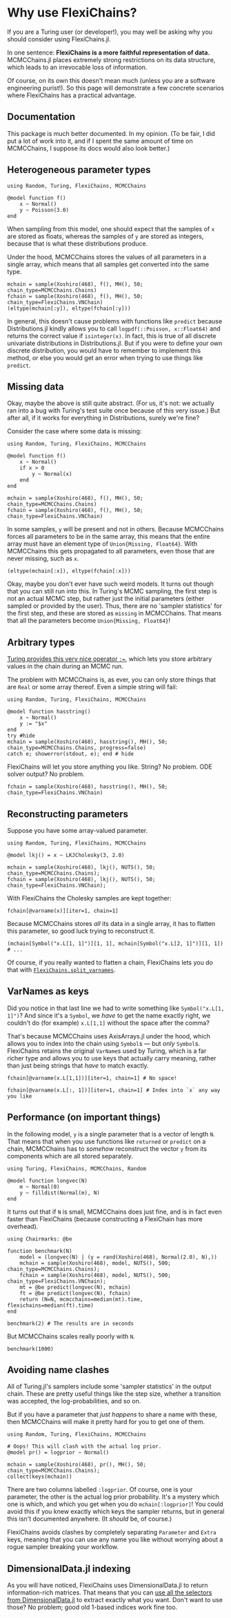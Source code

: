 # Why use FlexiChains?

If you are a Turing user (or developer!), you may well be asking why you should consider using FlexiChains.jl.

In one sentence: **FlexiChains is a more faithful representation of data.**
MCMCChains.jl places extremely strong restrictions on its data structure, which leads to an irrevocable loss of information.

Of course, on its own this doesn't mean much (unless you are a software engineering purist!).
So this page will demonstrate a few concrete scenarios where FlexiChains has a practical advantage.

## Documentation

This package is much better documented.
In my opinion.
(To be fair, I did put a lot of work into it, and if I spent the same amount of time on MCMCChains, I suppose its docs would also look better.)

## Heterogeneous parameter types

```@example types
using Random, Turing, FlexiChains, MCMCChains

@model function f()
    x ~ Normal()
    y ~ Poisson(3.0)
end
```

When sampling from this model, one should expect that the samples of `x` are stored as floats, whereas the samples of `y` are stored as integers, because that is what these distributions produce.

Under the hood, MCMCChains stores the values of all parameters in a single array, which means that all samples get converted into the same type.

```@example types
mchain = sample(Xoshiro(468), f(), MH(), 50; chain_type=MCMCChains.Chains)
fchain = sample(Xoshiro(468), f(), MH(), 50; chain_type=FlexiChains.VNChain)
(eltype(mchain[:y]), eltype(fchain[:y]))
```

In general, this doesn't cause problems with functions like `predict` because Distributions.jl kindly allows you to call `logpdf(::Poisson, x::Float64)` and returns the correct value if `isinteger(x)`.
In fact, this is true of all discrete univariate distributions in Distributions.jl.
But if you were to define your own discrete distribution, you would have to remember to implement this method, or else you would get an error when trying to use things like `predict`.

## Missing data

Okay, maybe the above is still quite abstract.
(For us, it's not: we actually ran into a bug with Turing's test suite once because of this very issue.)
But after all, if it works for everything in Distributions, surely we're fine?

Consider the case where some data is missing:

```@example missing
using Random, Turing, FlexiChains, MCMCChains

@model function f()
    x ~ Normal()
    if x > 0
        y ~ Normal(x)
    end
end

mchain = sample(Xoshiro(468), f(), MH(), 50; chain_type=MCMCChains.Chains)
fchain = sample(Xoshiro(468), f(), MH(), 50; chain_type=FlexiChains.VNChain)
```

In some samples, `y` will be present and not in others.
Because MCMCChains forces all parameters to be in the same array, this means that the entire array must have an element type of `Union{Missing, Float64}`.
With MCMCChains this gets propagated to all parameters, even those that are never missing, such as `x`.

```@example missing
(eltype(mchain[:x]), eltype(fchain[:x]))
```

Okay, maybe you don't ever have such weird models.
It turns out though that you can still run into this.
In Turing's MCMC sampling, the first step is not an actual MCMC step, but rather just the initial parameters (either sampled or provided by the user).
Thus, there are no 'sampler statistics' for the first step, and these are stored as `missing` in MCMCChains.
That means that all the parameters become `Union{Missing, Float64}`!

## Arbitrary types

[Turing provides this very nice operator `:=`](https://turinglang.org/docs/usage/tracking-extra-quantities/), which lets you store arbitrary values in the chain during an MCMC run.

The problem with MCMCChains is, as ever, you can only store things that are `Real` or some array thereof.
Even a simple string will fail:

```@example extraquantities
using Random, Turing, FlexiChains, MCMCChains

@model function hasstring()
    x ~ Normal()
    y := "$x"
end
try #hide
mchain = sample(Xoshiro(468), hasstring(), MH(), 50; chain_type=MCMCChains.Chains, progress=false)
catch e; showerror(stdout, e); end # hide
```

FlexiChains will let you store anything you like.
String? No problem.
ODE solver output? No problem.

```@example extraquantities
fchain = sample(Xoshiro(468), hasstring(), MH(), 50; chain_type=FlexiChains.VNChain)
```

## Reconstructing parameters

Suppose you have some array-valued parameter.

```@example reconstruct
using Random, Turing, FlexiChains, MCMCChains

@model lkj() = x ~ LKJCholesky(3, 2.0)

mchain = sample(Xoshiro(468), lkj(), NUTS(), 50; chain_type=MCMCChains.Chains);
fchain = sample(Xoshiro(468), lkj(), NUTS(), 50; chain_type=FlexiChains.VNChain);
```

With FlexiChains the Cholesky samples are kept together:

```@example reconstruct
fchain[@varname(x)][iter=1, chain=1]
```

Because MCMCChains stores _all_ its data in a single array, it has to flatten this parameter, so good luck trying to reconstruct it.

```@example reconstruct
(mchain[Symbol("x.L[1, 1]")][1, 1], mchain[Symbol("x.L[2, 1]")][1, 1]) # ...
```

Of course, if you really wanted to flatten a chain, FlexiChains lets you do that with [`FlexiChains.split_varnames`](@ref).

## VarNames as keys

Did you notice in that last line we had to write something like `Symbol("x.L[1, 1]")`?
And since it's a `Symbol`, we _have_ to get the name exactly right, we couldn't do (for example) `x.L[1,1]` without the space after the comma?

That's because MCMCChains uses AxisArrays.jl under the hood, which allows you to index into the chain using `Symbol`s — but _only_ `Symbol`s.
FlexiChains retains the original `VarName`s used by Turing, which is a far richer type and allows you to use keys that actually carry meaning, rather than just being strings that _have_ to match exactly.

```@example reconstruct
fchain[@varname(x.L[1,1])][iter=1, chain=1] # No space!
```

```@example reconstruct
fchain[@varname(x.L[:, 1])][iter=1, chain=1] # Index into `x` any way you like
```

## Performance (on important things)

In the following model, `y` is a single parameter that is a vector of length `N`.
That means that when you use functions like `returned` or `predict` on a chain, MCMCChains has to _somehow_ reconstruct the vector `y` from its components which are all stored separately.

```@example perf
using Turing, FlexiChains, MCMCChains, Random

@model function longvec(N)
    m ~ Normal(0)
    y ~ filldist(Normal(m), N)
end
```

It turns out that if `N` is small, MCMCChains does just fine, and is in fact even faster than FlexiChains (because constructing a FlexiChain has more overhead).

```@example perf
using Chairmarks: @be

function benchmark(N)
    model = (longvec(N) | (y = rand(Xoshiro(468), Normal(2.0), N),))
    mchain = sample(Xoshiro(468), model, NUTS(), 500; chain_type=MCMCChains.Chains);
    fchain = sample(Xoshiro(468), model, NUTS(), 500; chain_type=FlexiChains.VNChain);
    mt = @be predict(longvec(N), mchain)
    ft = @be predict(longvec(N), fchain)
    return (N=N, mcmcchains=median(mt).time, flexichains=median(ft).time)
end

benchmark(2) # The results are in seconds
```

But MCMCChains scales really poorly with `N`.

```@example perf
benchmark(1000)
```

## Avoiding name clashes

All of Turing.jl's samplers include some 'sampler statistics' in the output chain.
These are pretty useful things like the step size, whether a transition was accepted, the log-probabilities, and so on.

But if you have a parameter that _just happens_ to share a name with these, then MCMCChains will make it pretty hard for you to get one of them.

```@example clash
using Random, Turing, FlexiChains, MCMCChains

# Oops! This will clash with the actual log prior.
@model pr() = logprior ~ Normal()

mchain = sample(Xoshiro(468), pr(), MH(), 50; chain_type=MCMCChains.Chains);
collect(keys(mchain))
```

There are two columns labelled `:logprior`.
Of course, one is your parameter, the other is the actual log prior probability.
It's a mystery which one is which, and which you get when you do `mchain[:logprior]`!
You could avoid this if you knew exactly which keys the sampler returns, but in general this isn't documented anywhere.
(It _should_ be, of course.)

FlexiChains avoids clashes by completely separating `Parameter` and `Extra` keys, meaning that you can use any name you like without worrying about a rogue sampler breaking your workflow.

## DimensionalData.jl indexing

As you will have noticed, FlexiChains uses DimensionalData.jl to return information-rich matrices.
That means that you can [use all the selectors from DimensionalData.jl](./indexing.md) to extract exactly what you want.
Don't want to use those?
No problem; good old 1-based indices work fine too.

